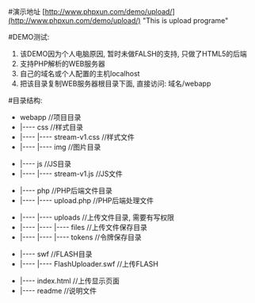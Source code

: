 
#演示地址
[http://www.phpxun.com/demo/upload/](http://www.phpxun.com/demo/upload/)   "This is upload programe"

#DEMO测试:
1. 该DEMO因为个人电脑原因, 暂时未做FALSH的支持, 只做了HTML5的后端
2. 支持PHP解析的WEB服务器
3. 自己的域名或个人配置的主机localhost
4. 把该目录复制WEB服务器根目录下面, 直接访问: 域名/webapp

#目录结构:
>
+ webapp                                    //项目目录
+ |---- css                                 //样式目录
+ |---- |---- stream-v1.css                 //样式文件
+ |---- |---- img                           //图片目录

> 
+ |---- js                                  //JS目录
+ |---- |---- stream-v1.js                  //JS文件

>
+ |---- php                                 //PHP后端文件目录
+ |---- |---- upload.php                    //PHP后端处理文件

>
* |---- |---- uploads                       //上传文件目录, 需要有写权限
* |---- |---- |---- files                   //上传文件保存目录
* |---- |---- |---- tokens                  //令牌保存目录

>
>
+ |---- swf                                 //FLASH目录
+ |---- |---- FlashUploader.swf             //上传FLASH


>
>
+ |---- index.html                          //上传显示页面
+ |---- readme                              //说明文件
